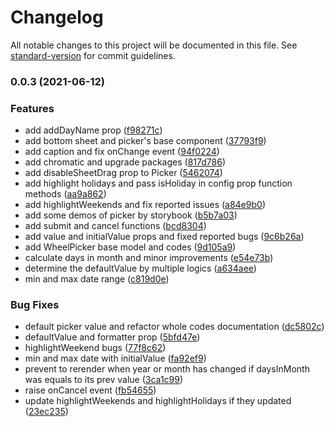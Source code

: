 # Changelog

All notable changes to this project will be documented in this file. See [standard-version](https://github.com/conventional-changelog/standard-version) for commit guidelines.

### 0.0.3 (2021-06-12)


### Features

* add addDayName prop ([f98271c](https://github.com/persian-tools/persian-mobile-datepicker/commit/f98271c27b075c5b81feae42b644881b6b6db492))
* add bottom sheet and picker's base component ([37793f9](https://github.com/persian-tools/persian-mobile-datepicker/commit/37793f91b83ce6e3eaa8787f6c064826b8947b6d))
* add caption and fix onChange event ([94f0224](https://github.com/persian-tools/persian-mobile-datepicker/commit/94f022451ad25bc83884029f0686e211f933fa70))
* add chromatic and upgrade packages ([817d786](https://github.com/persian-tools/persian-mobile-datepicker/commit/817d7869491778556589f6a6a360dc1ac879b326))
* add disableSheetDrag prop to Picker ([5462074](https://github.com/persian-tools/persian-mobile-datepicker/commit/5462074464cb60d719e60e6ff0ec898ddee53cd5))
* add highlight holidays and pass isHoliday in config prop function methods ([aa9a862](https://github.com/persian-tools/persian-mobile-datepicker/commit/aa9a8629d7bc36d16b3e6c8c1c6b3e9de8173453))
* add highlightWeekends and fix reported issues ([a84e9b0](https://github.com/persian-tools/persian-mobile-datepicker/commit/a84e9b070d389dc54bfb42b890b3c37680e3533e))
* add some demos of picker by storybook ([b5b7a03](https://github.com/persian-tools/persian-mobile-datepicker/commit/b5b7a03ce309688cdd4cda02c80a0efd226922e1))
* add submit and cancel functions ([bcd8304](https://github.com/persian-tools/persian-mobile-datepicker/commit/bcd83040395265966961f219e0f114c4ffe115d7))
* add value and initialValue props and fixed reported bugs ([9c6b26a](https://github.com/persian-tools/persian-mobile-datepicker/commit/9c6b26a562aef535b9ff1dffcdecee7af61e2d99))
* add WheelPicker base model and codes ([9d105a9](https://github.com/persian-tools/persian-mobile-datepicker/commit/9d105a9bb5a81561c1d49ff161bf00619e9db149))
* calculate days in month and minor improvements ([e54e73b](https://github.com/persian-tools/persian-mobile-datepicker/commit/e54e73b9267a6f4d8898edf98236f645e5fd8024))
* determine the defaultValue by multiple logics ([a634aee](https://github.com/persian-tools/persian-mobile-datepicker/commit/a634aeeb6aebcd6c9a78e96419d392c932acac5f))
* min and max date range ([c819d0e](https://github.com/persian-tools/persian-mobile-datepicker/commit/c819d0eef552a61c385c9a0921ffcead97c3bbcc))


### Bug Fixes

* default picker value and refactor whole codes documentation ([dc5802c](https://github.com/persian-tools/persian-mobile-datepicker/commit/dc5802c3758a00f389f96dab47ae82daf7739131))
* defaultValue and formatter prop ([5bfd47e](https://github.com/persian-tools/persian-mobile-datepicker/commit/5bfd47e0ece758a9fab8b0c0e115f402503cf217))
* highlightWeekend bugs ([77f8c62](https://github.com/persian-tools/persian-mobile-datepicker/commit/77f8c62dfd78872e7020875eb7c6f8ec1796b9a7))
* min and max date with initialValue ([fa92ef9](https://github.com/persian-tools/persian-mobile-datepicker/commit/fa92ef944db08b8b76a3d920262a8939a847a87d))
* prevent to rerender when year or month has changed if daysInMonth was equals to its prev value ([3ca1c99](https://github.com/persian-tools/persian-mobile-datepicker/commit/3ca1c99ac3572899c566d6ae009f4e017b55aaa0))
* raise onCancel event ([fb54655](https://github.com/persian-tools/persian-mobile-datepicker/commit/fb546554c2f526b8860808c1c9f06f8dc51875ac))
* update highlightWeekends and highlightHolidays if they updated ([23ec235](https://github.com/persian-tools/persian-mobile-datepicker/commit/23ec235059679b9e262e1c40bd8342fa70d9ecb4))
